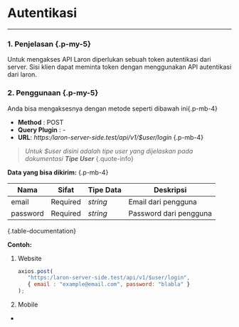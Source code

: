 
# Autentikasi
---
### 1. Penjelasan {.p-my-5}

Untuk mengakses API Laron diperlukan sebuah token autentikasi dari server. Sisi klien dapat meminta token dengan menggunakan API autentikasi dari laron.

### 2. Penggunaan {.p-my-5}

Anda bisa mengaksesnya dengan metode seperti dibawah ini{.p-mb-4}

- **Method** : POST
- **Query Plugin** :  -
- **URL**: _https:/laron-server-side.test/api/v1/$user/login_
{.p-mb-4}

> _Untuk $user disini adalah tipe user yang dijelaskan pada dokumentasi **Tipe User**_
{.quote-info}

**Data yang bisa dikirim:** {.p-mb-4}

<div class="table-responsive">

| Nama | Sifat | Tipe Data | Deskripsi |
|--|--|--|--|
| email | Required | _string_ | Email dari pengguna
| password | Required | _string_ | Password dari pengguna
{.table-documentation}

</div>

**Contoh:**

1. Website

   ```javascript
   axios.post(
      "https:/laron-server-side.test/api/v1/$user/login",
      { email : "example@email.com", password: "blabla" }
   );
   ```  

2. Mobile

-


